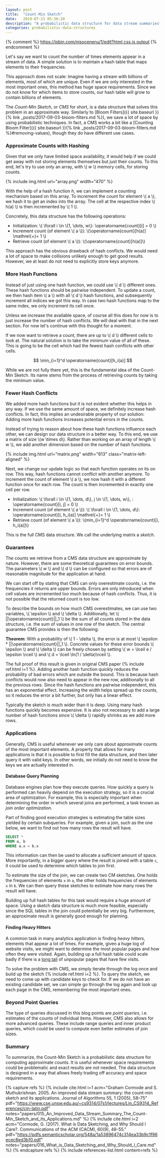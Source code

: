 ```yaml
---
layout: post
title:  "Count-Min Sketch"
date:   2019-07-21 05:36:20
description: "A probabilistic data structure for data stream summaries"
categories: probabilistic-data-structures
---
```


{% comment %} https://jsbin.com/nisocenenu/1/edit?html,css,js,output {% endcomment %}

<script src="https://cdnjs.cloudflare.com/ajax/libs/mathjax/2.7.0/MathJax.js?config=TeX-AMS-MML_HTMLorMML" type="text/javascript"></script>

<style>
.matrix-left-aligned {
  position: relative;
}

@media(min-width: 675px) {
  .matrix-left-aligned {
    left: -32px;
  }
}

@media(min-width: 800px) {
  .matrix-left-aligned {
    left: -72px;
  }
}
</style>

Let's say we want to count the number of times elements appear in a stream of data.
A simple solution is to maintain a hash table that maps elements to their frequencies.

This approach does not scale: Imagine having a stream with billions of elements, most of which are unique.
Even if we are only interested in the most important ones, this method has huge space requirements.
Since we do not know for which items to store counts, our hash table will grow to contain billions of elements.

The *Count-Min Sketch*, or *CMS* for short, is a data structure that solves this problem in an approximate way.
Similarly to [Bloom Filters]({{ site.baseurl }}{% link _posts/2017-09-03-bloom-filters.md %}), we save a lot of space by using probabilistic techniques.
In fact, a CMS works a bit like a [Counting Bloom Filter]({{ site.baseurl }}{% link _posts/2017-09-03-bloom-filters.md %}#removing-values), though they do have different use cases.

### Approximate Counts with Hashing

Given that we only have limited space availability, it would help if we could get away with not storing elements themselves but just their counts.
To this end, let's try to use only an array, with \\( w \\) memory cells, for storing counts.

{% include img.html url="array.png" width="470" %}

With the help of a hash function *h*, we can implement a counting mechanism based on this array.
To increment the count for element \\( a \\), we hash it to get an index into the array.
The cell at the respective index \\( h(a) \\) is then incremented by \\( 1 \\).

Concretely, this data structure has the following operations:

- Initialization: \\( \forall i \in \\{1, \dots, w\\}: \operatorname{count}[i] = 0 \\)
- Increment count (of element \\( a \\)): \\(\operatorname{count}[h(a)] \mathrel{+}= 1 \\)
- Retrieve count (of element \\( a \\)): \\(\operatorname{count}[h(a)]\\)

This approach has the obvious drawback of hash conflicts.
We would need a lot of space to make collisions unlikely enough to get good results.
However, we at least do not need to explicitly store keys anymore.

### More Hash Functions

Instead of just using one hash function, we could use \\( d \\) different ones.
These hash functions should be pairwise independent.
To update a count, we then hash item \\( a \\) with all \\( d \\) hash functions, and subsequently increment all indices we got this way.
In case two hash functions map to the same index, we only increment its cell once.

Unless we increase the available space, of course all this does for now is to just increase the number of hash conflicts.
We will deal with that in the next section.
For now let's continue with this thought for a moment.

If we now want to retrieve a count, there are up to \\( d \\) different cells to look at.
The natural solution is to take the minimum value of all of these.
This is going to be the cell which had the fewest hash conflicts with other cells.

$$
\min_{i=1}^d \operatorname{count}[h_i(a)]
$$

While we are not fully there yet, this is the fundamental idea of the Count-Min Sketch.
Its name stems from the process of retrieving counts by taking the minimum value.

### Fewer Hash Conflicts

We added more hash functions but it is not evident whether this helps in any way.
If we use the same amount of space, we definitely increase hash conflicts.
In fact, this implies an undesirable property of our solution: Adding more hash functions increases potential errors in the counts.

Instead of trying to reason about how these hash functions influence each other, we can design our data structure in a better way.
To this end, we use a matrix of size \\(w \times d\\).
Rather than working on an array of length \\( w \\), we add another dimension based on the number of hash functions.

{% include img.html url="matrix.png" width="613" class="matrix-left-aligned" %}

Next, we change our update logic so that each function operates on its on row.
This way, hash functions cannot conflict with another anymore.
To increment the count of element \\( a \\), we now hash it with a different function once for each row.
The count is then incremented in exactly one cell per row.


- Initialization: \\( \forall i \in \\{1, \dots, d\\}, j \in \\{1, \dots, w\\}, : \operatorname{count}[i, j] = 0 \\)
- Increment count (of element \\( a \\)): \\( \forall i \in \\{1, \dots, d\\}: \operatorname{count}[i, h_i(a)] \mathrel{+}= 1 \\)
- Retrieve count (of element \\( a \\)): \\(min_{i=1}^d \operatorname{count}[i, h_i(a)]\\)

This is the full CMS data structure.
We call the underlying matrix a *sketch*.

<div id="cms"></div>

### Guarantees

The counts we retrieve from a CMS data structure are approximate by nature.
However, there are some theoretical guarantees on error bounds.
The parameters \\( w \\) and \\( d \\) can be configured so that errors are of reasonable magnitude for the application at hand.

We can start off by stating that CMS can only overestimate counts, i.e. the frequencies it returns are upper bounds.
Errors are only introduced when cell values are incremented too much because of hash conflicts.
Thus, it is not possible that the returned count is too low.

To describe the bounds on how much CMS overestimates, we can use two variables, \\( \epsilon \\) and \\( \delta \\).
Additionally, let \\( \|\|\operatorname{count}\|\|_1 \\) be the sum of all counts stored in the data structure, i.e. the sum of values in one row of the sketch.
The central guarantee CMS provides is then the following:

**Theorem**: With a probability of \\( 1 - \delta \\), the error is at most \\( \epsilon * \|\|\operatorname{count}\|\|_1 \\).
Concrete values for these error bounds \\( \epsilon \\) and \\( \delta \\) can be freely chosen by setting \\( w = \lceil e / \epsilon \rceil \\) and \\( d = \lceil \ln(1 / \delta)\rceil \\).

The full proof of this result is given in original CMS paper {% include ref.html i=1 %}.
Adding another hash function quickly reduces the probability of bad errors which are outside the bound.
This is because hash conflicts would now also need to appear in the new row, additionally to all the previous rows.
Since the hash functions are pairwise independent, this has an exponential effect.
Increasing the width helps spread up the counts, so it reduces the error a bit further, but only has a linear effect.

Typically the sketch is much wider than it is deep.
Using many hash functions quickly becomes expensive.
It is also not necessary to add a large number of hash functions since \\( \delta \\) rapidly shrinks as we add more rows.

### Applications

Generally, CMS is useful whenever we only care about approximate counts of the most important elements.
A property that allows for many applications is that it is possible to first fill the data structure, and then later query it with valid keys.
In other words, we initially do not need to know the keys we are actually interested in.

#### Database Query Planning

Database engines plan how they execute queries.
How quickly a query is performed can heavily depend on the execution strategy, so it is a crucial area of optimization.
For example, this is especially important when determining the order in which several joins are performed, a task known as *join order optimization*.

Part of finding good execution strategies is estimating the table sizes yielded by certain subqueries.
For example, given a join, such as the one below, we want to find out how many rows the result will have.

```sql
SELECT *
FROM a, b
WHERE a.x = b.x
```

This information can then be used to allocate a sufficient amount of space.
More importantly, in a bigger query where the result is joined with a table `c`, it could be used to determine which tables to join first.

To estimate the size of the join, we can create two CM sketches.
One holds the frequencies of elements `x` in  `a`, the other holds frequencies of elements `x` in `b`.
We can then query these sketches to estimate how many rows the result will have.

Building up full hash tables for this task would require a huge amount of space.
Using a sketch data structure is much more feasible, especially since the SQL tables in the join could potentially be very big.
Furthermore, an approximate result is generally good enough for planning.

#### Finding Heavy Hitters

A common task in many analytics application is finding *heavy hitters*, elements that appear a lot of times.
For example, given a huge log of website visits, we might want to determine the most popular pages and how often they were visited.
Again, building up a full hash table could scale badly if there is a [long tail](https://en.wikipedia.org/wiki/Long_tail) of unpopular pages that have few visits.

To solve the problem with CMS, we simply iterate through the log once and build up the sketch {% include ref.html i=2 %}.
To query the sketch, we need to come up with candidate keys to check for.
If we do not have an existing candidate set, we can simple go through the log again and look up each page in the CMS, remembering the most important ones.

### Beyond Point Queries

The type of queries discussed in this blog points are *point queries*, i.e. estimates of the counts of individual items.
However, CMS also allows for more advanced queries.
These include range queries and inner product queries, which could be used to compute even better estimates of join sizes.

### Summary

To summarize, the Count-Min Sketch is a probabilistic data structure for computing approximate counts.
It is useful whenever space requirements could be problematic and exact results are not needed.
The data structure is designed in a way that allows freely trading off accuracy and space requirements.

{% capture refs %}
	{% include cite.html i=1 acm="Graham Cormode and S. Muthukrishnan. 2005. An improved data stream summary: the count-min sketch and its applications. Journal of Algorithms 55, 1 (2005), 58–75" pdf="https://www.cse.unsw.edu.au/~cs9314/07s1/lectures/Lin_CS9314_References/cm-latin.pdf" notes="papers/015_An_Improved_Data_Stream_Summary_The_Count-Min_Sketch_and_its_Applications.md" %}
	{% include cite.html i=2 acm="Cormode, G. (2017). What is Data Sketching, and Why Should I Care?. Communications of the ACM (CACM), 60(9), 48-55." pdf="https://pdfs.semanticscholar.org/548a/1a53896474c314ea33b9c1f96ecec8ed3b10.pdf" notes="papers/016_What_is_Data_Sketching_and_Why_Should_I_Care.md" %}
{% endcapture refs %}
{% include references-list.html content=refs %}

<script src="https://fb.me/react-15.1.0.js"></script>
<script src="https://fb.me/react-dom-15.1.0.js"></script>
<script src="https://cdnjs.cloudflare.com/ajax/libs/crypto-js/3.1.2/components/core-min.js"></script>
<script src="https://cdnjs.cloudflare.com/ajax/libs/crypto-js/3.1.2/rollups/hmac-md5.js"></script>

<style>
.cms {
  width: 650px;
  overflow: hidden;
  margin-bottom: 15px;
}

.cms i {
  text-decoration: none;
  font-style: none;
  font-family: monospace;
  font-size: 18px;
}

.cms table {
  border-collapse: collapse;
}

.cms tr {
  line-height: 0;
}

.cms td {
  border: 1px solid;
  border-bottom: 0;
  border-right: 0;
  display: inline-block;
  padding: 7px 0px;
  font-family: monospace;
  font-size: 15px;
  color: #222;
  width: 39px;
  text-align: center;
  overflow: hidden;
  line-height: 22px;
}

.cms tr:last-child td {
  border-bottom: 1px solid;
}

.cms td:last-child {
  border-right: 1px solid;
}

.cms form {
  padding-bottom: 10px;
  margin-top: 10px;
}

.cms input {
  display: inline-block;
  position: relative;
  vertical-align: top;
}

.cms input[type="text"] {
  width: 150px;
  height: 15px;
  padding: 4px 6px;
  font-size: 14px;
  float: none;
  margin-left: 0;
  background-color: #ffffff;
  border: 1px solid #cccccc;
  outline: none;
  line-height: 20px;
  color: #555555;
  font-family: "Helvetica Neue", Helvetica, Arial, sans-serif;
  border-radius: 4px 0 0 4px;
}

.cms input[type="submit"], .cms input[type="button"] {
  min-width: 100px;
  height: 25px;
  line-height: 15px;
  margin-left: -3px;
  padding: 4px 12px;
  font-size: 14px;
  color: #333333;
  text-align: center;
  text-shadow: 0 1px 1px rgba(255, 255, 255, 0.75);
  cursor: pointer;
  background-color: #e6e6e6;
  background-image: -moz-linear-gradient(top, #ffffff, #e6e6e6);
  background-image: -webkit-gradient(linear, 0 0, 0 100%, from(#ffffff), to(#e6e6e6));
  background-image: -webkit-linear-gradient(top, #ffffff, #e6e6e6);
  background-image: -o-linear-gradient(top, #ffffff, #e6e6e6);
  background-image: linear-gradient(to bottom, #ffffff, #e6e6e6);
  background-repeat: repeat-x;
  border: 1px solid #cccccc;*
  border: 0;
  border-color: #e6e6e6 #e6e6e6 #bfbfbf;
  border-color: rgba(0, 0, 0, 0.1) rgba(0, 0, 0, 0.1) rgba(0, 0, 0, 0.25);
  border-bottom-color: #b3b3b3;
  font-family: "Helvetica Neue", Helvetica, Arial, sans-serif;
}

.cms input[type="submit"]:active, .bloom-filter input[type="button"]:active {
  background-color: #ffffff;
  background-image: -moz-linear-gradient(bottom, #ffffff, #e6e6e6);
  background-image: -webkit-gradient(linear, 0 0, 0 100%, from(#e6e6e6), to(#ffffff));
  background-image: -webkit-linear-gradient(bottom, #ffffff, #e6e6e6);
  background-image: -o-linear-gradient(bottom, #ffffff, #e6e6e6);
  background-image: linear-gradient(to top, #ffffff, #e6e6e6);
  background-repeat: repeat-x;
}

.cms input:last-child {
  border-radius: 0 4px 4px 0;
}
  width: 650px;
  overflow: hidden;
}

.cms i {
  text-decoration: none;
  font-style: none;
  font-family: monospace;
  font-size: 15px;
}

.cms table {
  border-collapse: collapse;
  margin: 15px 0 !important;
  margin-top: 12px !important;
}

.cms table tbody td {
  border: 1px solid;
  border-bottom: 0;
  border-right: 0;
  display: inline-block;
  padding: 6px 0px;
  font-family: monospace;
  font-size: 15px;
  color: #222;
  width: 39px;
  text-align: center;
  overflow: hidden;
}

.cms tr:last-child td {
  border-bottom: 1px solid;
}

.cms td:last-child {
  border-right: 1px solid;
}

.cms form {
  padding-bottom: 10px;
  margin-top: 10px;
}

.cms input {
  display: inline-block;
  position: relative;
  vertical-align: top;
}

.cms input[type="text"] {
  width: 150px;
  height: 15px;
  padding: 4px 6px;
  font-size: 14px;
  float: none;
  margin-left: 0;
  background-color: #ffffff;
  border: 1px solid #cccccc;
  outline: none;
  line-height: 20px;
  color: #555555;
  font-family: "Helvetica Neue", Helvetica, Arial, sans-serif;
  border-radius: 4px 0 0 4px;
}

.cms input[type="submit"], .cms input[type="button"] {
  min-width: 100px;
  height: 25px;
  line-height: 15px;
  margin-left: -3px;
  padding: 4px 12px;
  font-size: 14px;
  color: #333333;
  text-align: center;
  text-shadow: 0 1px 1px rgba(255, 255, 255, 0.75);
  cursor: pointer;
  background-color: #e6e6e6;
  background-image: -moz-linear-gradient(top, #ffffff, #e6e6e6);
  background-image: -webkit-gradient(linear, 0 0, 0 100%, from(#ffffff), to(#e6e6e6));
  background-image: -webkit-linear-gradient(top, #ffffff, #e6e6e6);
  background-image: -o-linear-gradient(top, #ffffff, #e6e6e6);
  background-image: linear-gradient(to bottom, #ffffff, #e6e6e6);
  background-repeat: repeat-x;
  border: 1px solid #cccccc;*
  border: 0;
  border-color: #e6e6e6 #e6e6e6 #bfbfbf;
  border-color: rgba(0, 0, 0, 0.1) rgba(0, 0, 0, 0.1) rgba(0, 0, 0, 0.25);
  border-bottom-color: #b3b3b3;
  font-family: "Helvetica Neue", Helvetica, Arial, sans-serif;
}

.cms input[type="submit"]:active, .bloom-filter input[type="button"]:active {
  background-color: #ffffff;
  background-image: -moz-linear-gradient(bottom, #ffffff, #e6e6e6);
  background-image: -webkit-gradient(linear, 0 0, 0 100%, from(#e6e6e6), to(#ffffff));
  background-image: -webkit-linear-gradient(bottom, #ffffff, #e6e6e6);
  background-image: -o-linear-gradient(bottom, #ffffff, #e6e6e6);
  background-image: linear-gradient(to top, #ffffff, #e6e6e6);
  background-repeat: repeat-x;
}

.cms input:last-child {
  border-radius: 0 4px 4px 0;
}
</style>

<script>
function _instanceof(left, right) { if (right != null && typeof Symbol !== "undefined" && right[Symbol.hasInstance]) { return right[Symbol.hasInstance](left); } else { return left instanceof right; } }

function _typeof(obj) { if (typeof Symbol === "function" && typeof Symbol.iterator === "symbol") { _typeof = function _typeof(obj) { return typeof obj; }; } else { _typeof = function _typeof(obj) { return obj && typeof Symbol === "function" && obj.constructor === Symbol && obj !== Symbol.prototype ? "symbol" : typeof obj; }; } return _typeof(obj); }

function _classCallCheck(instance, Constructor) { if (!_instanceof(instance, Constructor)) { throw new TypeError("Cannot call a class as a function"); } }

function _defineProperties(target, props) { for (var i = 0; i < props.length; i++) { var descriptor = props[i]; descriptor.enumerable = descriptor.enumerable || false; descriptor.configurable = true; if ("value" in descriptor) descriptor.writable = true; Object.defineProperty(target, descriptor.key, descriptor); } }

function _createClass(Constructor, protoProps, staticProps) { if (protoProps) _defineProperties(Constructor.prototype, protoProps); if (staticProps) _defineProperties(Constructor, staticProps); return Constructor; }

function _possibleConstructorReturn(self, call) { if (call && (_typeof(call) === "object" || typeof call === "function")) { return call; } return _assertThisInitialized(self); }

function _assertThisInitialized(self) { if (self === void 0) { throw new ReferenceError("this hasn't been initialised - super() hasn't been called"); } return self; }

function _getPrototypeOf(o) { _getPrototypeOf = Object.setPrototypeOf ? Object.getPrototypeOf : function _getPrototypeOf(o) { return o.__proto__ || Object.getPrototypeOf(o); }; return _getPrototypeOf(o); }

function _inherits(subClass, superClass) { if (typeof superClass !== "function" && superClass !== null) { throw new TypeError("Super expression must either be null or a function"); } subClass.prototype = Object.create(superClass && superClass.prototype, { constructor: { value: subClass, writable: true, configurable: true } }); if (superClass) _setPrototypeOf(subClass, superClass); }

function _setPrototypeOf(o, p) { _setPrototypeOf = Object.setPrototypeOf || function _setPrototypeOf(o, p) { o.__proto__ = p; return o; }; return _setPrototypeOf(o, p); }

var CMSVisualization =
/*#__PURE__*/
function (_React$Component) {
  _inherits(CMSVisualization, _React$Component);

  function CMSVisualization(props) {
    var _this;

    _classCallCheck(this, CMSVisualization);

    _this = _possibleConstructorReturn(this, _getPrototypeOf(CMSVisualization).call(this, props));
    var matrix = [];

    for (var i = 0; i < props.d; i++) {
      matrix[i] = [];

      for (var j = 0; j < props.w; j++) {
        matrix[i].push(0);
      }
    }

    _this.state = {
      matrix: matrix,
      lastKey: null,
      lastCount: null
    };
    return _this;
  }

  _createClass(CMSVisualization, [{
    key: "render",
    value: function render() {
      return React.createElement("div", {
        className: "cms"
      }, React.createElement("h3", null, "Live Demo: Count-Min Sketch (w = ", this.props.w, ", d = ", this.props.d, ")"), React.createElement("table", null, React.createElement("tbody", null, this.state.matrix.map(this.renderRow.bind(this)))), this.renderForm(), this.renderResult());
    }
  }, {
    key: "renderRow",
    value: function renderRow(row, i) {
      return React.createElement("tr", {
        key: "row" + i
      }, row.map(this.renderCell.bind(this)));
    }
  }, {
    key: "renderCell",
    value: function renderCell(cell, i) {
      var style = {};

      if (cell >= 1000) {
        style = {
          fontSize: "13px",
        };
      }

      if (cell >= 10000) {
        style = {
          fontSize: "12px",
        };
      }

      return React.createElement("td", {
        key: "cell" + i,
        style: style
      }, cell);
    }
  }, {
    key: "renderForm",
    value: function renderForm() {
      return React.createElement("form", {
        onSubmit: this.increment.bind(this)
      }, React.createElement("input", {
        type: "text",
        placeholder: "key",
        ref: "value"
      }), React.createElement("input", {
        type: "submit",
        value: "Increment",
        onClick: this.increment.bind(this)
      }), React.createElement("input", {
        type: "button",
        value: "Retrieve count",
        onClick: this.retrieve.bind(this)
      }));
    }
  }, {
    key: "renderResult",
    value: function renderResult() {
      if (!this.state.lastKey) {
        return React.createElement("div", null);
      } else {
        return React.createElement("div", null, "The retrieved count for key \"", React.createElement("i", null, this.state.lastKey), "\" was ", React.createElement("i", null, this.state.lastCount), ".");
      }
    }
  }, {
    key: "hash",
    value: function hash(value) {
      var seed = arguments.length > 1 && arguments[1] !== undefined ? arguments[1] : 0;
      return Math.abs(CryptoJS.MD5(value + seed).words.reduce(function (a, b) {
        return a + b;
      }), 0) % this.props.w;
    }
  }, {
    key: "increment",
    value: function increment(e) {
      e.preventDefault();
      var input = this.refs.value;
      var value = input.value;
      input.select();
      if (value.trim() == "") return false;

      for (var i = 0; i < this.props.d; i++) {
        var j = this.hash(value, i);
        var matrix = this.state.matrix;
        matrix[i][j] += 1;
      }

      this.setState({
        matrix: matrix
      });
    }
  }, {
    key: "retrieve",
    value: function retrieve(e) {
      e.preventDefault();
      var input = this.refs.value;
      var value = input.value;
      input.select();
      if (value.trim() == "") return false;
      var cells = [];

      for (var i = 0; i < this.props.d; i++) {
        var j = this.hash(value, i);
        cells.push(this.state.matrix[i][j]);
      }

      this.setState({
        lastKey: value,
        lastCount: Math.min.apply(null, cells)
      });
    }
  }]);

  return CMSVisualization;
}(React.Component);

ReactDOM.render(React.createElement(CMSVisualization, {
  w: 16,
  d: 4
}), document.getElementById("cms"));
</script>
